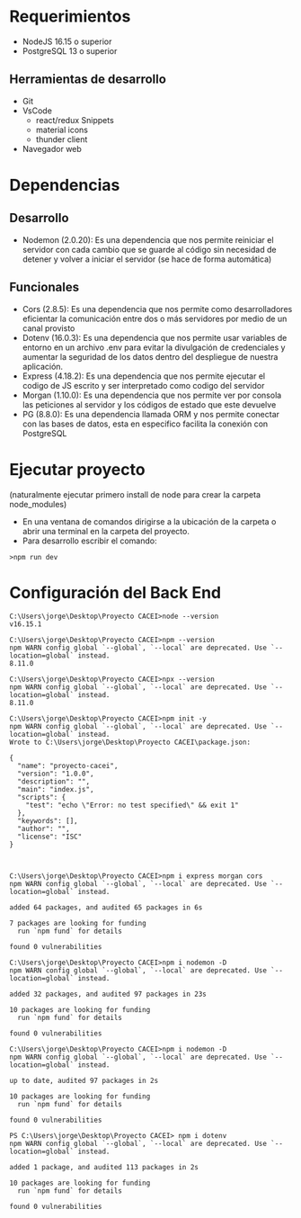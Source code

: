 # Requerimientos

- NodeJS 16.15 o superior
- PostgreSQL 13 o superior

## Herramientas de desarrollo

- Git
- VsCode
  - react/redux Snippets
  - material icons
  - thunder client
- Navegador web

# Dependencias
## Desarrollo
- Nodemon (2.0.20): Es una dependencia que nos permite reiniciar el servidor con cada cambio que se guarde al código sin necesidad de detener y volver a iniciar el servidor (se hace de forma automática)

## Funcionales
- Cors (2.8.5): Es una dependencia que nos permite como desarrolladores eficientar la comunicación entre dos o más servidores por medio de un canal provisto
- Dotenv (16.0.3): Es una dependencia que nos permite usar variables de entorno en un archivo .env para evitar la divulgación de credenciales y aumentar la seguridad de los datos dentro del despliegue de nuestra aplicación.
- Express (4.18.2): Es una dependencia que nos permite ejecutar el codigo de JS escrito y ser interpretado como codigo del servidor
- Morgan (1.10.0): Es una dependencia que nos permite ver por consola las peticiones al servidor y los códigos de estado que este devuelve
- PG (8.8.0): Es una dependencia llamada ORM y nos permite conectar con las bases de datos, esta en especifico facilita la conexión con PostgreSQL


# Ejecutar proyecto

(naturalmente ejecutar primero install de node para crear la carpeta node_modules)
- En una ventana de comandos dirigirse a la ubicación de la carpeta o abrir una terminal en la carpeta del proyecto.
- Para desarrollo escribir el comando:
~~~
>npm run dev
~~~


# Configuración del Back End

~~~
C:\Users\jorge\Desktop\Proyecto CACEI>node --version
v16.15.1

C:\Users\jorge\Desktop\Proyecto CACEI>npm --version
npm WARN config global `--global`, `--local` are deprecated. Use `--location=global` instead.
8.11.0

C:\Users\jorge\Desktop\Proyecto CACEI>npx --version
npm WARN config global `--global`, `--local` are deprecated. Use `--location=global` instead.
8.11.0

C:\Users\jorge\Desktop\Proyecto CACEI>npm init -y
npm WARN config global `--global`, `--local` are deprecated. Use `--location=global` instead.
Wrote to C:\Users\jorge\Desktop\Proyecto CACEI\package.json:

{
  "name": "proyecto-cacei",
  "version": "1.0.0",
  "description": "",
  "main": "index.js",
  "scripts": {
    "test": "echo \"Error: no test specified\" && exit 1"
  },
  "keywords": [],
  "author": "",
  "license": "ISC"
}



C:\Users\jorge\Desktop\Proyecto CACEI>npm i express morgan cors
npm WARN config global `--global`, `--local` are deprecated. Use `--location=global` instead.

added 64 packages, and audited 65 packages in 6s

7 packages are looking for funding
  run `npm fund` for details

found 0 vulnerabilities

C:\Users\jorge\Desktop\Proyecto CACEI>npm i nodemon -D
npm WARN config global `--global`, `--local` are deprecated. Use `--location=global` instead.

added 32 packages, and audited 97 packages in 23s

10 packages are looking for funding
  run `npm fund` for details

found 0 vulnerabilities

C:\Users\jorge\Desktop\Proyecto CACEI>npm i nodemon -D
npm WARN config global `--global`, `--local` are deprecated. Use `--location=global` instead.

up to date, audited 97 packages in 2s

10 packages are looking for funding
  run `npm fund` for details

found 0 vulnerabilities

PS C:\Users\jorge\Desktop\Proyecto CACEI> npm i dotenv
npm WARN config global `--global`, `--local` are deprecated. Use `--location=global` instead.

added 1 package, and audited 113 packages in 2s

10 packages are looking for funding
  run `npm fund` for details

found 0 vulnerabilities
~~~

